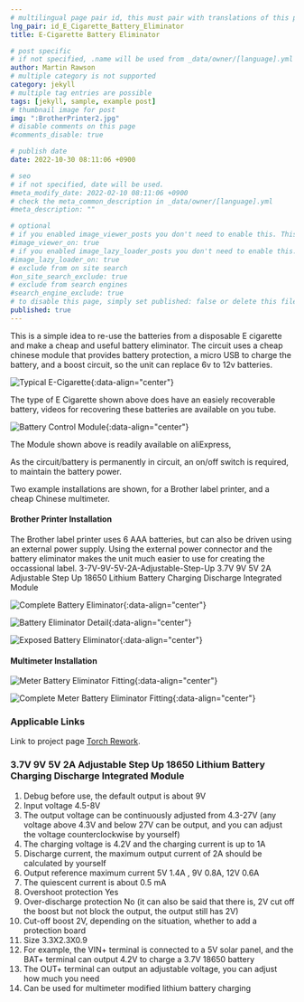 ```yaml
---
# multilingual page pair id, this must pair with translations of this page. (This name must be unique)
lng_pair: id_E_Cigarette_Battery_Eliminator
title: E-Cigarette Battery Eliminator

# post specific
# if not specified, .name will be used from _data/owner/[language].yml
author: Martin Rawson
# multiple category is not supported
category: jekyll
# multiple tag entries are possible
tags: [jekyll, sample, example post]
# thumbnail image for post
img: ":BrotherPrinter2.jpg"
# disable comments on this page
#comments_disable: true

# publish date
date: 2022-10-30 08:11:06 +0900

# seo
# if not specified, date will be used.
#meta_modify_date: 2022-02-10 08:11:06 +0900
# check the meta_common_description in _data/owner/[language].yml
#meta_description: ""

# optional
# if you enabled image_viewer_posts you don't need to enable this. This is only if image_viewer_posts = false
#image_viewer_on: true
# if you enabled image_lazy_loader_posts you don't need to enable this. This is only if image_lazy_loader_posts = false
#image_lazy_loader_on: true
# exclude from on site search
#on_site_search_exclude: true
# exclude from search engines
#search_engine_exclude: true
# to disable this page, simply set published: false or delete this file
published: true
---
```


<!-- outline-start -->

This is a simple idea to re-use the batteries from a disposable E cigarette and make a cheap and useful
battery eliminator. The circuit uses a cheap chinese module that provides battery protection, a micro USB to charge 
the battery, and a boost circuit, so the unit can replace 6v to 12v batteries.

![Typical E-Cigarette](:e-cigg.jpg){:data-align="center"}

The type of E Cigarette shown above does have an easiely recoverable battery, videos for
recovering these batteries are available on you tube.

![Battery Control Module](:3-7V-9V-5V-2A-Adjustable-Step-Up.jpg){:data-align="center"}

The Module shown above is readily available on aliExpress, 

As the circuit/battery is permanently in circuit, an on/off switch is required, to maintain the battery power.

Two example installations are shown, for a Brother label printer, and a cheap Chinese multimeter.

<!-- outline-end -->

#### Brother Printer Installation

The Brother label printer uses 6 AAA batteries, but can also be driven using an external power supply.
Using the external power connector and the battery eliminator makes the unit much easier to use
for creating the occassional label.
3-7V-9V-5V-2A-Adjustable-Step-Up
3.7V 9V 5V 2A Adjustable Step Up 18650 Lithium Battery Charging Discharge Integrated Module


![Complete Battery Eliminator](:BrotherPrinter1.jpg){:data-align="center"}

![Battery Eliminator Detail](:BrotherPrinter2.jpg){:data-align="center"}

![Exposed Battery Eliminator](:BrotherPrinter3.jpg){:data-align="center"}

#### Multimeter Installation

![Meter Battery Eliminator Fitting](:Meter1.jpg){:data-align="center"}

![Complete Meter Battery Eliminator Fitting](:Meter2.jpg){:data-align="center"}

### Applicable Links

Link to project page [Torch Rework](https://github.com/MrGreensWorkshop/MrGreen-JekyllTheme).

### 3.7V 9V 5V 2A Adjustable Step Up 18650 Lithium Battery Charging Discharge Integrated Module

1. Debug before use, the default output is about 9V
2. Input voltage 4.5-8V
3. The output voltage can be continuously adjusted from 4.3-27V (any voltage above 4.3V and below 27V can be output, and you can adjust the voltage counterclockwise by yourself)
4. The charging voltage is 4.2V and the charging current is up to 1A
5. Discharge current, the maximum output current of 2A should be calculated by yourself
6. Output reference maximum current 5V 1.4A , 9V 0.8A, 12V 0.6A
7. The quiescent current is about 0.5 mA
8. Overshoot protection Yes
9. Over-discharge protection No (it can also be said that there is, 2V cut off the boost but not block the output, the output still has 2V)
10. Cut-off boost 2V, depending on the situation, whether to add a protection board
11. Size 3.3X2.3X0.9
12. For example, the VIN+ terminal is connected to a 5V solar panel, and the BAT+ terminal can output 4.2V to charge a 3.7V 18650 battery
13. The OUT+ terminal can output an adjustable voltage, you can adjust how much you need
14. Can be used for multimeter modified lithium battery charging



